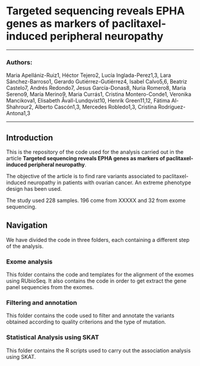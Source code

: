 # Targeted sequencing reveals EPHA genes as markers of paclitaxel-induced peripheral neuropathy
***
### Authors: 
Maria Apellániz-Ruiz1, Héctor Tejero2, Lucía Inglada-Perez1,3, Lara Sánchez-Barroso1, Gerardo Gutiérrez-Gutiérrez4, Isabel Calvo5,6, Beatriz Castelo7, Andrés Redondo7, Jesus García-Donas8, Nuria Romero8, Maria Sereno9, María Merino9, Maria Currás1, Cristina Montero-Conde1, Veronika Mancikova1, Elisabeth Åvall-Lundqvist10, Henrik Green11,12, Fátima Al-Shahrour2, Alberto Cascón1,3, Mercedes Robledo1,3, Cristina Rodríguez-Antona1,3
***
## Introduction 

This is the repository of the code used for the analysis carried out in the article __Targeted sequencing reveals EPHA genes as markers of paclitaxel-induced peripheral neuropathy__. 

The objective of the article is to find rare variants associated to paclitaxel-induced neuropathy in patients with ovarian cancer. An extreme phenotype design has been used. 

The study used 228 samples. 196 come from XXXXX and 32 from exome sequencing. 

## Navigation 

We have divided the code in three folders, each containing a different step of the analysis. 

### Exome analysis

This folder contains the code and templates for the alignment of the exomes using RUbioSeq. It also contains the code in order to get extract the gene panel sequencies from the exomes. 

### Filtering and annotation 

This folder contains the code used to filter and annotate the variants obtained according to quality criterions and the type of mutation. 

### Statistical Analysis using SKAT

This folder contains the R scripts used to carry out the association analysis using SKAT. 




